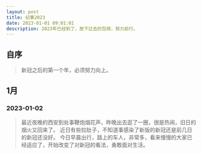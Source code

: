 ```yaml
---
layout: post
title: 纪事2023
date: 2023-01-01 09:01:01
description: 2023年已经到了，放下过去的包袱，努力前行。
---
```


## 自序

> 新冠之后的第一个年，必须努力向上。

## 1月

### 2023-01-02

> 最近夜晚的西安到处事鞭炮烟花声，昨晚出去逛了一圈，很是热闹，旧日的烟火又回来了。
> 近日有些拉肚子，不知道事感染了新版的新冠还是前几日的新冠还没好。
> 今日早晨出行，路上的车人，非常多，看来慢慢的大家已经适应了，开始改变了对新冠的看法，勇敢面对生活。